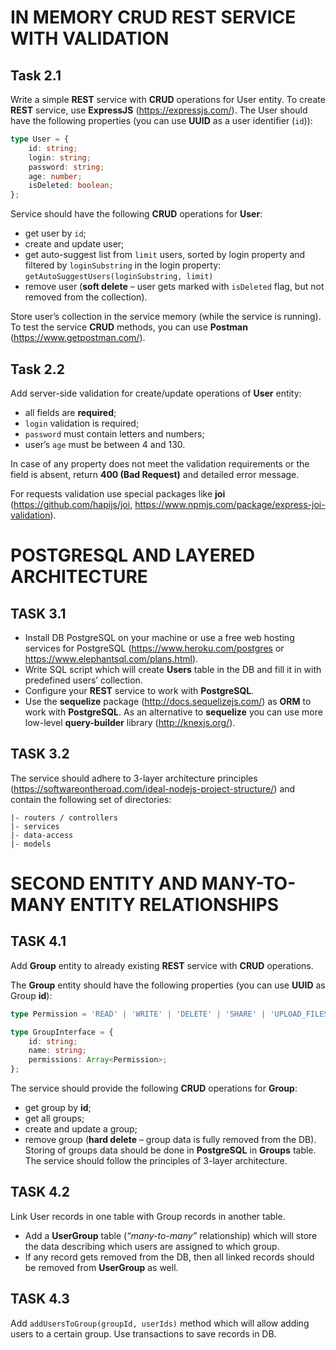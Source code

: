 # IN MEMORY CRUD REST SERVICE WITH VALIDATION

## Task 2.1

Write a simple **REST** service with **CRUD** operations for User entity.
To create **REST** service, use **ExpressJS** (https://expressjs.com/).
The User should have the following properties (you can use **UUID** as a user identifier (`id`)):

```typescript
type User = {
    id: string;
    login: string;
    password: string;
    age: number;
    isDeleted: boolean;
};
```

Service should have the following **CRUD** operations for **User**:

- get user by `id`;
- create and update user;
- get auto-suggest list from `limit` users, sorted by login property and filtered by `loginSubstring` in the login property: `getAutoSuggestUsers(loginSubstring, limit)`
- remove user (**soft delete** – user gets marked with `isDeleted` flag, but not removed from the collection).

Store user’s collection in the service memory (while the service is running).
To test the service **CRUD** methods, you can use **Postman** (https://www.getpostman.com/).

## Task 2.2

Add server-side validation for create/update operations of **User** entity:

- all fields are **required**;
- `login` validation is required;
- `password` must contain letters and numbers;
- user’s `age` must be between 4 and 130.

In case of any property does not meet the validation requirements or the field is absent, return **400 (Bad Request)** and detailed error message.

For requests validation use special packages like **joi** (https://github.com/hapijs/joi, https://www.npmjs.com/package/express-joi-validation).


# POSTGRESQL AND LAYERED ARCHITECTURE

## TASK 3.1
- Install DB PostgreSQL on your machine or use a free web hosting services for PostgreSQL (https://www.heroku.com/postgres or https://www.elephantsql.com/plans.html).
- Write SQL script which will create **Users** table in the DB and fill it in with predefined users’ collection.
- Configure your **REST** service to work with **PostgreSQL**.
- Use the **sequelize** package (http://docs.sequelizejs.com/) as **ORM** to work with **PostgreSQL**.
As an alternative to **sequelize** you can use more low-level **query-builder** library (http://knexjs.org/).

## TASK 3.2

The service should adhere to 3-layer architecture principles (https://softwareontheroad.com/ideal-nodejs-project-structure/) and contain the following set of directories:

```
|- routers / controllers
|- services
|- data-access
|- models
```

# SECOND ENTITY AND MANY-TO-MANY ENTITY RELATIONSHIPS

## TASK 4.1

Add **Group** entity to already existing **REST** service with **CRUD** operations.

The **Group** entity should have the following properties (you can use **UUID** as Group **id**):

```typescript
type Permission = 'READ' | 'WRITE' | 'DELETE' | 'SHARE' | 'UPLOAD_FILES';

type GroupInterface = {
    id: string;
    name: string;
    permissions: Array<Permission>;
};
```

The service should provide the following **CRUD** operations for **Group**:
- get group by **id**;
- get all groups;
- create and update a group;
- remove group (**hard delete** – group data is fully removed from the DB).
Storing of groups data should be done in **PostgreSQL** in **Groups** table.
The service should follow the principles of 3-layer architecture.

## TASK 4.2

Link User records in one table with Group records in another table.
- Add a **UserGroup** table (*“many-to-many”* relationship) which will store the data describing
which users are assigned to which group.
- If any record gets removed from the DB, then all linked records should be removed from
**UserGroup** as well.

## TASK 4.3

Add `addUsersToGroup(groupId, userIds)` method which will allow adding users to a certain group. Use transactions to save records in DB.